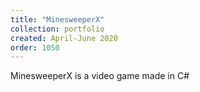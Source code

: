 ```yaml
---
title: "MinesweeperX"
collection: portfolio
created: April-June 2020
order: 1050
---
```

MinesweeperX is a video game made in C#
